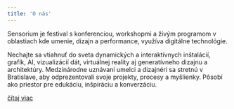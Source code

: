 ```yaml
---
title: 'O nás'
---
```


Sensorium je festival s konferenciou, workshopmi a živým programom v oblastiach kde umenie, dizajn a performance, využíva digitálne technológie.

Nechajte sa vtiahnuť do sveta dynamických a interaktívnych inštalácií, grafík, AI, vizualizácií dát, virtuálnej reality aj generatívneho dizajnu a architektúry. Medzinárodne uznávaní umelci a dizajnéri sa stretnú v Bratislave, aby odprezentovali svoje projekty, procesy a myšlienky. Pôsobí ako priestor pre edukáciu, inšpiráciu a konverzáciu.

[čítaj viac](/about)
